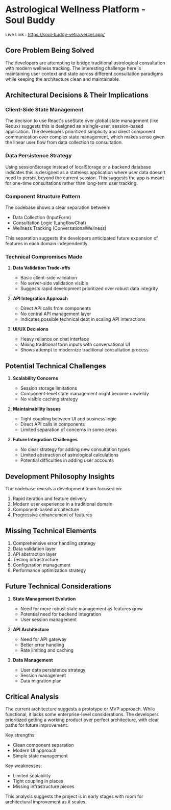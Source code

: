 # Astrological Wellness Platform - Soul Buddy

Live Link : https://soul-buddy-vetra.vercel.app/

## Core Problem Being Solved
The developers are attempting to bridge traditional astrological consultation with modern wellness tracking. The interesting challenge here is maintaining user context and state across different consultation paradigms while keeping the architecture clean and maintainable.

## Architectural Decisions & Their Implications

### Client-Side State Management
The decision to use React's useState over global state management (like Redux) suggests this is designed as a single-user, session-based application. The developers prioritized simplicity and direct component communication over complex state management, which makes sense given the linear user flow from data collection to consultation.

### Data Persistence Strategy
Using sessionStorage instead of localStorage or a backend database indicates this is designed as a stateless application where user data doesn't need to persist beyond the current session. This suggests the app is meant for one-time consultations rather than long-term user tracking.

### Component Structure Pattern
The codebase shows a clear separation between:
- Data Collection (InputForm)
- Consultation Logic (LangflowChat)
- Wellness Tracking (ConversationalWellness)

This separation suggests the developers anticipated future expansion of features in each domain independently.

### Technical Compromises Made

1. **Data Validation Trade-offs**
   - Basic client-side validation
   - No server-side validation visible
   - Suggests rapid development prioritized over robust data integrity

2. **API Integration Approach**
   - Direct API calls from components
   - No central API management layer
   - Indicates possible technical debt in scaling API interactions

3. **UI/UX Decisions**
   - Heavy reliance on chat interface
   - Mixing traditional form inputs with conversational UI
   - Shows attempt to modernize traditional consultation process

## Potential Technical Challenges

1. **Scalability Concerns**
   - Session storage limitations
   - Component-level state management might become unwieldy
   - No visible caching strategy

2. **Maintainability Issues**
   - Tight coupling between UI and business logic
   - Direct API calls in components
   - Limited separation of concerns in some areas

3. **Future Integration Challenges**
   - No clear strategy for adding new consultation types
   - Limited abstraction of astrological calculations
   - Potential difficulties in adding user accounts

## Development Philosophy Insights
The codebase reveals a development team focused on:
1. Rapid iteration and feature delivery
2. Modern user experience in a traditional domain
3. Component-based architecture
4. Progressive enhancement of features

## Missing Technical Elements
1. Comprehensive error handling strategy
2. Data validation layer
3. API abstraction layer
4. Testing infrastructure
5. Configuration management
6. Performance optimization strategy

## Future Technical Considerations

1. **State Management Evolution**
   - Need for more robust state management as features grow
   - Potential need for backend integration
   - User session management

2. **API Architecture**
   - Need for API gateway
   - Better error handling
   - Rate limiting and caching

3. **Data Management**
   - User data persistence strategy
   - Session management
   - Data migration plan

## Critical Analysis
The current architecture suggests a prototype or MVP approach. While functional, it lacks some enterprise-level considerations. The developers prioritized getting a working product over perfect architecture, with clear paths for future improvement.

Key strengths:
- Clean component separation
- Modern UI approach
- Simple state management

Key weaknesses:
- Limited scalability
- Tight coupling in places
- Missing infrastructure pieces

This analysis suggests the project is in early stages with room for architectural improvement as it scales.
